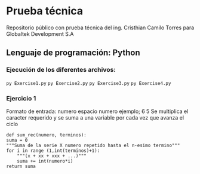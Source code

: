 # Prueba técnica
Repositorio público con prueba técnica del ing. Cristhian Camilo Torres para Globaltek Development S.A
## Lenguaje de programación: Python
### Ejecución de los diferentes archivos:
`py Exercise1.py`
`py Exercise2.py`
`py Exercise3.py`
`py Exercise4.py`
### Ejercicio 1
Formato de entrada: numero espacio numero ejemplo; 6 5
Se multiplica el caracter requerido y se suma a una variable por cada vez que avanza el ciclo

    def sum_rec(numero, terminos):
    suma = 0
    """Suma de la serie X numero repetido hasta el n-esimo termino"""
    for i in range (1,int(terminos)+1):
        """(x + xx + xxx + ...)"""
        suma += int(numero*i)
    return suma

